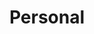 ---
# Featured tags need to have either the `list` or `grid` layout (PRO only).
layout: grid
# The type of the page.
type: category
# The title of the tag's page.
title: Personal
# The name of the tag, used in a post's front matter (e.g. tags: [<slug>]).
slug: personal
# Whether the category should be displayed on the sidebar.
sidebar: true

# Order of the category on the sidebar.
order: 1

# (Optional) Write a short (~150 characters) description of this featured tag.
description: >
  Stick around for placid yet intriguing episodes of my life.
# (Optional) You can disable grouping posts by date.
no_groups: true
# Exclude this example category from the sitemap.
# DON'T USE THIS SETTING IN YOUR CATEGORIES!
sitemap: false
---